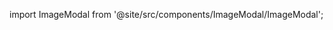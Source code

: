 import ImageModal from '@site/src/components/ImageModal/ImageModal';

<ImageModal src="url_or_relative_path_to_image" caption="Mô tả ảnh ở đây" />